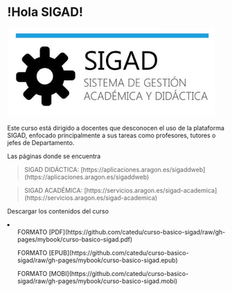 # !Hola SIGAD!
 ![logo SIGAD](https://raw.githubusercontent.com/catedu/curso-basico-sigad/master/img/SIGAD.png)
<p>Este curso está dirigido a docentes que desconocen el uso de la plataforma SIGAD,  enfocado principalmente a sus tareas como profesores, tutores o jefes de Departamento.</p>
<p>Las páginas donde se encuentra</p>
<blockquote>SIGAD DIDÁCTICA: [https://aplicaciones.aragon.es/sigaddweb](https://aplicaciones.aragon.es/sigaddweb)</blockquote> 	
<blockquote>SIGAD ACADÉMICA: [https://servicios.aragon.es/sigad-academica](https://servicios.aragon.es/sigad-academica)	</blockquote>
<p>Descargar los contenidos del curso</p>
<li>
  <ol>FORMATO [PDF](https://github.com/catedu/curso-basico-sigad/raw/gh-pages/mybook/curso-basico-sigad.pdf)</ol>
   <ol>FORMATO [EPUB](https://github.com/catedu/curso-basico-sigad/raw/gh-pages/mybook/curso-basico-sigad.epub)</ol>
   <ol>FORMATO [MOBI](https://github.com/catedu/curso-basico-sigad/raw/gh-pages/mybook/curso-basico-sigad.mobi)</ol>
</li>
